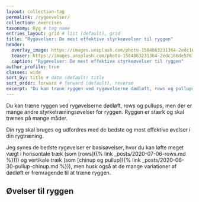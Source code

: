 ```yaml
---
layout: collection-tag
permalink: /rygoevelser/
collection: exercises
taxonomy: Ryg # tag name
entries_layout: grid # list (default), grid
title: "Rygøvelser: De mest effektive styrkeøvelser til ryggen"
header:
  overlay_image: https://images.unsplash.com/photo-1584863231364-2edc166de576?ixlib=rb-1.2.1&ixid=eyJhcHBfaWQiOjEyMDd9&auto=format&fit=crop&w=1950&q=80
  teaser: https://images.unsplash.com/photo-1584863231364-2edc166de576?ixlib=rb-1.2.1&ixid=eyJhcHBfaWQiOjEyMDd9&auto=format&fit=crop&w=400&q=80
  caption: "Rygøvelser: De mest effektive styrkeøvelser til ryggen"
author_profile: true
classes: wide
sort_by: title # date (default) title
sort_order: forward # forward (default), reverse
excerpt: "Du kan træne ryggen ved rygøvelserne dødløft, rows og pullups, men der er mange andre styrketræningsøvelser for ryggen. Ryggen er stærk og skal trænes på mange måder."
---
```


Du kan træne ryggen ved rygøvelserne dødløft, rows og pullups, men der er mange andre styrketræningsøvelser for ryggen. Ryggen er stærk og skal trænes på mange måder.

Din ryg skal bruges og udfordres med de bedste og mest effektive øvelser i din rygtræning. 

Jeg synes de bedste rygøvelser er basisøvelser, hvor du kan løfte meget vægt i horisontale træk (som [rows]({% link _posts/2020-07-06-rows.md %}))) og vertikale træk (som [chinup og pullup]({% link _posts/2020-06-30-pullup-chinup.md %})), men husk også at de mange variationer af dødløft er fremragende til at træne ryggen.

## Øvelser til ryggen
